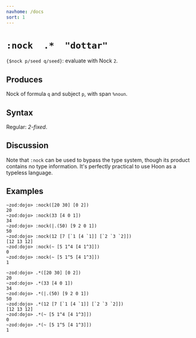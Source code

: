 ```yaml
---
navhome: /docs
sort: 1
---
```


# `:nock  .*  "dottar"`

`{$nock p/seed q/seed}`: evaluate with Nock `2`.

## Produces

Nock of formula `q` and subject `p`, with span `%noun`.

## Syntax

Regular: *2-fixed*.

## Discussion

Note that `:nock` can be used to bypass the type system,
though its product contains no type information.  It's
perfectly practical to use Hoon as a typeless language.

## Examples

```
~zod:dojo> :nock([20 30] [0 2])
20
~zod:dojo> :nock(33 [4 0 1])
34
~zod:dojo> :nock(|.(50) [9 2 0 1])
50
~zod:dojo> :nock(12 [7 [`1 [4 `1]] [`2 `3 `2]])
[12 13 12]
~zod:dojo> :nock(~ [5 1^4 [4 1^3]])
0
~zod:dojo> :nock(~ [5 1^5 [4 1^3]])
1
```

```
~zod:dojo> .*([20 30] [0 2])
20
~zod:dojo> .*(33 [4 0 1])
34
~zod:dojo> .*(|.(50) [9 2 0 1])
50
~zod:dojo> .*(12 [7 [`1 [4 `1]] [`2 `3 `2]])
[12 13 12]
~zod:dojo> .*(~ [5 1^4 [4 1^3]])
0
~zod:dojo> .*(~ [5 1^5 [4 1^3]])
1
```
